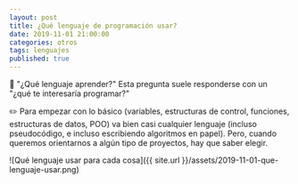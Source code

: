 ```yaml
---
layout: post
title: ¿Qué lenguaje de programación usar?
date: 2019-11-01 21:00:00
categories: otros
tags: lenguajes
published: true
---
```


🤔 "¿Qué lenguaje aprender?" Esta pregunta suele responderse con un "¿qué te interesaría programar?"

✏️ Para empezar con lo básico (variables, estructuras de control, funciones, estructuras de datos, POO) va bien casi cualquier lenguaje (incluso pseudocódigo, e incluso escribiendo algoritmos en papel). Pero, cuando queremos orientarnos a algún tipo de proyectos, hay que saber elegir.

![Qué lenguaje usar para cada cosa]({{ site.url }}/assets/2019-11-01-que-lenguaje-usar.png)
